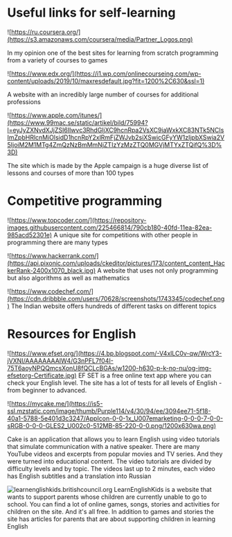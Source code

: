 # Useful links for self-learning
![https://ru.coursera.org/](https://s3.amazonaws.com/coursera/media/Partner_Logos.png)

In my opinion one of the best sites for learning from scratch programming from a variety of courses to games

![https://www.edx.org/](https://i1.wp.com/onlinecourseing.com/wp-content/uploads/2019/10/maxresdefault.jpg?fit=1200%2C630&ssl=1)

A website with an incredibly large number of courses for additional professions

![https://www.apple.com/itunes/](https://www.99mac.se/static/artikel/bild/75994?l=eyJyZXNvdXJjZSI6Ilwvc3RhdGljXC9hcnRpa2VsXC9iaWxkXC83NTk5NCIsImZpbHRlcnMiOlsidD1hcnRpY2xlRmFjZWJvb2siXSwicGFyYW1zIjpbXSwia2V5IjoiM2M1MTg4ZmQzNzBmMmNjZTIzYzMzZTQ0MGVjMTYxZTQifQ%3D%3D)

The site which is made by the Apple campaign is a huge diverse list of lessons and courses of more than 100 types
# Competitive programming
![https://www.topcoder.com/](https://repository-images.githubusercontent.com/225466814/790cb180-40fd-11ea-82ea-985acd52301e)
A unique site for competitions with other people in programming there are many types

![https://www.hackerrank.com/](https://api.pixonic.com/uploads/ckeditor/pictures/173/content_content_HackerRank-2400x1070_black.jpg)
A website that uses not only programming but also algorithms as well as mathematics

![https://www.codechef.com/](https://cdn.dribbble.com/users/70628/screenshots/1743345/codechef.png)
The Indian website offers hundreds of different tasks on different topics
# Resources for English
![https://www.efset.org/](https://4.bp.blogspot.com/-V4xlLC0v-qw/WrcY3-jVXNI/AAAAAAAAIW4/G3nPFL7f04I-75T6aoyNPQQmcsXonU8fQCLcBGAs/w1200-h630-p-k-no-nu/og-img-efsetorg-Certificate.jpg)
EF SET is a free online text app where you can check your English level.
The site has a lot of  tests for all levels of English - from beginner to advanced.

![https://mycake.me/](https://is5-ssl.mzstatic.com/image/thumb/Purple114/v4/30/94/ee/3094ee71-5f18-40a1-5788-5e401d3c3247/AppIcon-0-0-1x_U007emarketing-0-0-0-7-0-0-sRGB-0-0-0-GLES2_U002c0-512MB-85-220-0-0.png/1200x630wa.png)

Cake is an application that allows you to learn English using video tutorials that simulate communication with a native speaker. There are many YouTube videos and excerpts from popular movies and TV series. And they were turned into educational content. The video tutorials are divided by difficulty levels and by topic. The videos last up to 2 minutes, each video has English subtitles and a translation into Russian

![learnenglishkids.britishcouncil.org](http://4.bp.blogspot.com/-ryECYuMrTaY/VLgXF4_A29I/AAAAAAAAAa0/eDFU0EqonEU/w1200-h630-p-k-no-nu/LE-Kids-Wallpaper.png)
LearnEnglishKids is a website that wants to support parents whose children are currently unable to go to school. You can find a lot of online games, songs, stories and activities for children on the site. And it's all free. In addition to games and stories the site has articles for parents that are about supporting children in learning English
